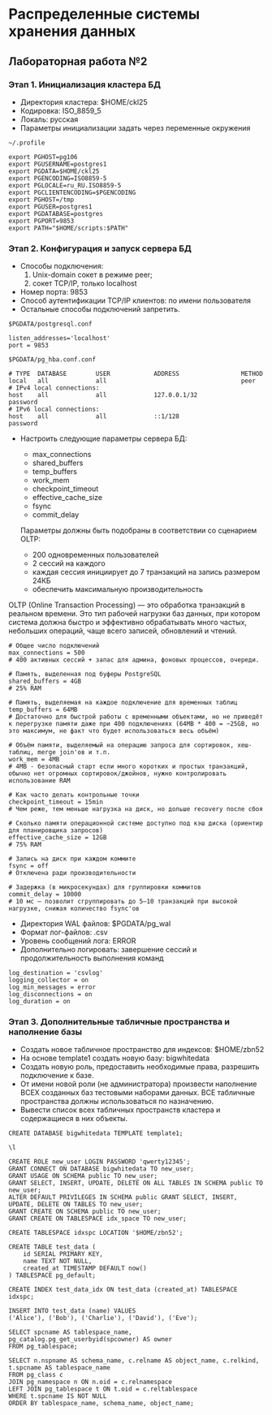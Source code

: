 # Распределенные системы хранения данных

## Лабораторная работа №2

### Этап 1. Инициализация кластера БД

- Директория кластера: $HOME/ckl25
- Кодировка: ISO_8859_5
- Локаль: русская
- Параметры инициализации задать через переменные окружения

`~/.profile`
```
export PGHOST=pg106
export PGUSERNAME=postgres1
export PGDATA=$HOME/ckl25
export PGENCODING=ISO8859-5
export PGLOCALE=ru_RU.ISO8859-5
export PGCLIENTENCODING=$PGENCODING
export PGHOST=/tmp
export PGUSER=postgres1
export PGDATABASE=postgres
export PGPORT=9853
export PATH="$HOME/scripts:$PATH"
```

### Этап 2. Конфигурация и запуск сервера БД

- Способы подключения:
    1. Unix-domain сокет в режиме peer;
    2. сокет TCP/IP, только localhost
- Номер порта: 9853
- Способ аутентификации TCP/IP клиентов: по имени пользователя
- Остальные способы подключений запретить.

`$PGDATA/postgresql.conf`
```
listen_addresses='localhost'
port = 9853
```
`$PGDATA/pg_hba.conf.conf`
```
# TYPE  DATABASE        USER            ADDRESS                 METHOD
local   all             all                                     peer
# IPv4 local connections:
host    all             all             127.0.0.1/32            password
# IPv6 local connections:
host    all             all             ::1/128                 password
```

- Настроить следующие параметры сервера БД:
    - max_connections
    - shared_buffers
    - temp_buffers
    - work_mem
    - checkpoint_timeout
    - effective_cache_size
    - fsync
    - commit_delay
    
    Параметры должны быть подобраны в соответствии со сценарием OLTP:
    - 200 одновременных пользователей
    - 2 сессий на каждого
    - каждая сессия инициирует до 7 транзакций на запись размером 24КБ
    - обеспечить максимальную производительность

OLTP (Online Transaction Processing) — это обработка транзакций в реальном времени. Это тип рабочей нагрузки баз данных, при котором система должна быстро и эффективно обрабатывать много частых, небольших операций, чаще всего записей, обновлений и чтений.

```
# Общее число подключений
max_connections = 500
# 400 активных сессий + запас для админа, фоновых процессов, очереди.

# Память, выделенная под буферы PostgreSQL
shared_buffers = 4GB
# 25% RAM

# Память, выделяемая на каждое подключение для временных таблиц 
temp_buffers = 64MB
# Достаточно для быстрой работы с временными объектами, но не приведёт к перегрузке памяти даже при 400 подключениях (64MB * 400 = ~25GB, но это максимум, не факт что будет использоваться весь объём)

# Объём памяти, выделяемый на операцию запроса для сортировок, хеш-таблиц, merge join'ов и т.п.
work_mem = 4MB 
# 4МВ - безопасный старт если много коротких и простых транзакций, обычно нет огромных сортировок/джойнов, нужно контролировать использование RAM

# Как часто делать контрольные точки
checkpoint_timeout = 15min
# Чем реже, тем меньше нагрузка на диск, но дольше recovery после сбоя

# Сколько памяти операционной системе доступно под кэш диска (ориентир для планировщика запросов)
effective_cache_size = 12GB 
# 75% RAM

# Запись на диск при каждом коммите 
fsync = off 
# Отключена ради производительности

# Задержка (в микросекундах) для группировки коммитов
commit_delay = 10000
# 10 мс — позволит сгруппировать до 5–10 транзакций при высокой нагрузке, снижая количество fsync'ов
```

- Директория WAL файлов: $PGDATA/pg_wal
- Формат лог-файлов: .csv
- Уровень сообщений лога: ERROR
- Дополнительно логировать: завершение сессий и продолжительность выполнения команд

```
log_destination = 'csvlog'
logging_collector = on
log_min_messages = error
log_disconnections = on
log_duration = on
```

### Этап 3. Дополнительные табличные пространства и наполнение базы

- Создать новое табличное пространство для индексов: $HOME/zbn52
- На основе template1 создать новую базу: bigwhitedata
- Создать новую роль, предоставить необходимые права, разрешить подключение к базе.
- От имени новой роли (не администратора) произвести наполнение ВСЕХ созданных баз тестовыми наборами данных. ВСЕ табличные пространства должны использоваться по назначению.
- Вывести список всех табличных пространств кластера и содержащиеся в них объекты.

```PostgreSQL
CREATE DATABASE bigwhitedata TEMPLATE template1;
```

```PostgreSQL
\l
```

```PostgreSQL
CREATE ROLE new_user LOGIN PASSWORD 'qwerty12345';
GRANT CONNECT ON DATABASE bigwhitedata TO new_user;
GRANT USAGE ON SCHEMA public TO new_user;
GRANT SELECT, INSERT, UPDATE, DELETE ON ALL TABLES IN SCHEMA public TO new_user;
ALTER DEFAULT PRIVILEGES IN SCHEMA public GRANT SELECT, INSERT, UPDATE, DELETE ON TABLES TO new_user;
GRANT CREATE ON SCHEMA public TO new_user;
GRANT CREATE ON TABLESPACE idx_space TO new_user;
```

```PostgreSQL
CREATE TABLESPACE idxspс LOCATION '$HOME/zbn52';
```

```PostgreSQL
CREATE TABLE test_data (
    id SERIAL PRIMARY KEY,
    name TEXT NOT NULL,
    created_at TIMESTAMP DEFAULT now()
) TABLESPACE pg_default;

CREATE INDEX test_data_idx ON test_data (created_at) TABLESPACE idxspc;

INSERT INTO test_data (name) VALUES 
('Alice'), ('Bob'), ('Charlie'), ('David'), ('Eve');
```

```PostgreSQL
SELECT spcname AS tablespace_name, pg_catalog.pg_get_userbyid(spcowner) AS owner 
FROM pg_tablespace;
```

```PostgreSQL
SELECT n.nspname AS schema_name, c.relname AS object_name, c.relkind, t.spcname AS tablespace_name
FROM pg_class c
JOIN pg_namespace n ON n.oid = c.relnamespace
LEFT JOIN pg_tablespace t ON t.oid = c.reltablespace
WHERE t.spcname IS NOT NULL
ORDER BY tablespace_name, schema_name, object_name;
```
